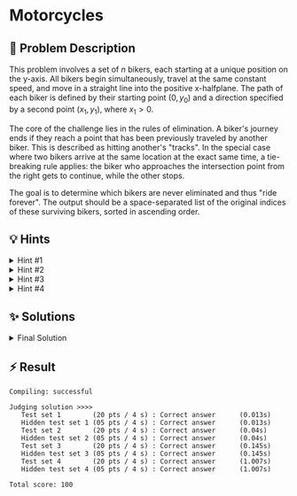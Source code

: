 # Motorcycles

## 📝 Problem Description

This problem involves a set of $n$ bikers, each starting at a unique position on the y-axis. All bikers begin simultaneously, travel at the same constant speed, and move in a straight line into the positive x-halfplane. The path of each biker is defined by their starting point $(0, y_0)$ and a direction specified by a second point $(x_1, y_1)$, where $x_1 > 0$.

The core of the challenge lies in the rules of elimination. A biker's journey ends if they reach a point that has been previously traveled by another biker. This is described as hitting another's "tracks". In the special case where two bikers arrive at the same location at the exact same time, a tie-breaking rule applies: the biker who approaches the intersection point from the right gets to continue, while the other stops.

The goal is to determine which bikers are never eliminated and thus "ride forever". The output should be a space-separated list of the original indices of these surviving bikers, sorted in ascending order.

## 💡 Hints

<details>
<summary>Hint #1</summary>
The path of each biker is a straight line starting from the y-axis. How can you represent these paths mathematically? Since all bikers travel at the same constant total speed, consider what this implies for their individual speed components in the horizontal and vertical directions. A biker whose path is more horizontal will cover ground in the x-direction faster than a biker whose path is more vertical.
</details>
<details>
<summary>Hint #2</summary>
Each biker's path can be described by a linear equation of the form $y = mx + b$. The y-intercept, $b$, is simply the biker's starting y-coordinate. The slope, $m$, can be calculated from the given direction vector. The key question is: if two bikers' paths intersect, which one gets eliminated? The biker who reaches the intersection point first continues. How does the slope $m$ relate to how quickly a biker reaches an intersection point at some $x > 0$?
</details>
<details>
<summary>Hint #3</summary>
A biker with a smaller absolute slope, $|m|$, has a larger horizontal velocity component. This means they will always reach any given x-coordinate faster than a biker with a larger absolute slope. Consequently, at any intersection point, **the biker with the smaller absolute slope eliminates the one with the larger absolute slope.** This is the primary rule of elimination. The tie-breaking rule for bikers arriving at the same time applies only when their absolute slopes are equal. How can you use this insight to build an efficient algorithm?
</details>
<details>
<summary>Hint #4</summary>
A brute-force comparison of all pairs of bikers would be too slow ($O(N^2)$). To optimize, we can process the bikers in a structured manner. Try sorting all bikers based on their starting y-coordinate. A biker can be eliminated either by someone starting below them or by someone starting above them. This suggests that we might need to handle these two cases. Consider two separate passes over the sorted bikers: one from bottom-to-top to handle eliminations from below, and another from top-to-bottom to handle eliminations from above. In each pass, how can you keep track of the "most dangerous" biker seen so far?
</details>

## ✨ Solutions

<details>
<summary>Final Solution</summary>
This problem can be solved by modeling the bikers' paths and applying a geometric insight to determine eliminations efficiently. The core idea is to process bikers in sorted order of their starting positions and track potential eliminators in two separate passes.

### Modeling the Bikers

Each biker starts at $(0, y_0)$ and rides in the direction of $(x_1, y_1)$. This defines a ray in the positive x-halfplane, which is part of a line with the equation $y = mx + b$.
- The **y-intercept $b$** is simply the starting coordinate $y_0$.
- The **slope $m$** is calculated as $\frac{\Delta y}{\Delta x} = \frac{y_1 - y_0}{x_1}$.

Since the coordinates can be large, using standard floating-point types like `double` for the slope can lead to precision errors. It is crucial to use a data structure that can represent fractions exactly, such as `CGAL::Gmpq` or a custom rational number class.

### The Key Insight: Elimination by Slope

All bikers travel at the same constant speed. Let this speed be $v$. The velocity vector for a biker with slope $m$ is proportional to $(1, m)$. The speed is the magnitude of this vector, $v = k \sqrt{1^2 + m^2}$ for some constant $k$. This implies that the horizontal component of the velocity is $v_x = \frac{v}{\sqrt{1+m^2}}$.

From this, we can see that a **smaller absolute slope $|m|$ results in a larger horizontal speed $v_x$**. When two bikers' paths intersect at some point $(x_{int}, y_{int})$ with $x_{int} > 0$, the biker with the larger horizontal speed will reach that x-coordinate first, and thus the intersection point first.

This leads to our fundamental elimination rule:
> At an intersection, the biker with the **smaller absolute slope `|m|`** wins and eliminates the biker with the larger absolute slope.

The problem's tie-breaking rule (biker from the right wins) applies when two bikers have equal absolute slopes. If bikers $i$ and $j$ have $|m_i| = |m_j|$, the one starting lower on the y-axis will be "to the right" of the other at any vertical line, so the lower biker wins the tie.

### The Two-Pass Algorithm

A naive $O(N^2)$ approach checking every pair of bikers is too slow for the given constraints. We can devise a more efficient, linear-time algorithm (after sorting) by processing the bikers in order of their starting y-coordinates. A biker can be eliminated by someone starting *below* them or someone starting *above* them. We handle these two scenarios in two separate passes.

First, we sort all bikers in ascending order based on their y-intercept $b$ (their starting $y_0$). We use a boolean array, `rides_forever`, initialized to `true` for all bikers.

#### Pass 1: Elimination from Below (Bottom-to-Top)

In this pass, we iterate through the sorted bikers from bottom to top and determine which ones are eliminated by bikers starting below them. We maintain a "champion" from below—the biker seen so far who is the most effective at eliminating others above them.

- **Who can eliminate whom?** For a biker $j$ starting below a biker $i$ ($y_{0,j} < y_{0,i}$), their paths can only intersect in the positive x-halfplane if $j$'s path converges towards $i$'s path. This happens if $m_j > m_i$.
- **Who is the champion?** The most dangerous eliminator from below is the one who wins all its encounters. This is the one with the minimum absolute slope among all potential eliminators.

Our algorithm iterates from the bottom-most biker upwards, maintaining the slope of the biker with the current minimum absolute slope encountered so far. Let's call this `min_abs_slope_below`.

For each biker `i`, we check if they can be eliminated by the current "champion" represented by `min_abs_slope_below`.
1.  **Intersection Condition**: An intersection with a biker below is possible only if the current biker's slope `m_i` is less than the champion's slope.
2.  **Elimination Condition**: If they intersect, we compare their absolute slopes. Biker `i` is eliminated if `abs(min_abs_slope_below) <= abs(m_i)`. The equality handles the tie-break, where the biker from below (the champion) wins.
3.  **Updating the Champion**: After checking biker `i`, we see if `i` can become a new champion. Biker `i` becomes the new reference if its absolute slope is smaller than the current `min_abs_slope_below`. This new champion will be used to test subsequent bikers further up the y-axis.

#### Pass 2: Elimination from Above (Top-to-Bottom)

This pass is symmetric to the first. We iterate through the sorted bikers from top to bottom to find eliminations caused by bikers starting above. We maintain a `min_abs_slope_above`.

For each biker `i`, we check for elimination by the champion from above.
1.  **Intersection Condition**: For a biker `j` above `i` ($y_{0,j} > y_{0,i}$), their paths intersect for $x>0$ if $m_j < m_i$.
2.  **Elimination Condition**: If they intersect, biker `i` is eliminated if `abs(min_abs_slope_above) < abs(m_i)`. Note the strict inequality: in a tie of absolute slopes, biker `i` (who is below) wins, so they are *not* eliminated.
3.  **Updating the Champion**: Biker `i` becomes the new champion from above if its absolute slope is smaller than the current `min_abs_slope_above`.

After both passes, any biker `i` for whom `rides_forever[i]` is still `true` is a survivor. We then print their original indices in sorted order.

### C++ Implementation
```cpp
#include <iostream>
#include <vector>
#include <tuple>
#include <algorithm>
#include <CGAL/Gmpq.h>

// A Biker is represented by their y-intercept, slope, and original index.
// Using CGAL::Gmpq for the slope is crucial to avoid floating-point precision issues.
typedef std::tuple<int64_t, CGAL::Gmpq, int> Biker;

void solve() {
    int n;
    std::cin >> n;

    std::vector<Biker> bikers;
    bikers.reserve(n);
    for (int i = 0; i < n; ++i) {
        int64_t y0, x1, y1;
        std::cin >> y0 >> x1 >> y1;
        CGAL::Gmpq slope(y1 - y0, x1);
        bikers.emplace_back(y0, slope, i);
    }

    // Sort bikers by their starting y-coordinate (y-intercept) in ascending order.
    std::sort(bikers.begin(), bikers.end());

    std::vector<bool> rides_forever(n, true);

    // Pass 1: Elimination from below (bottom to top)
    if (n > 0) {
        CGAL::Gmpq champ_slope = std::get<1>(bikers[0]);
        for (int i = 1; i < n; ++i) {
            CGAL::Gmpq current_slope = std::get<1>(bikers[i]);
            int original_index = std::get<2>(bikers[i]);

            // Paths intersect for x > 0 only if current biker's slope is less than champion's.
            if (champ_slope > current_slope) {
                // If they intersect, check who wins based on absolute slope.
                // Champion from below wins ties (<=).
                if (CGAL::abs(champ_slope) <= CGAL::abs(current_slope)) {
                    rides_forever[original_index] = false;
                } else {
                    champ_slope = current_slope; // Current biker becomes the new champion.
                }
            } else {
                // No intersection, but current biker might become a better champion
                // for bikers further up due to a smaller absolute slope.
                if (CGAL::abs(champ_slope) >= CGAL::abs(current_slope)) {
                    champ_slope = current_slope;
                }
            }
        }
    }
    
    // Pass 2: Elimination from above (top to bottom)
    if (n > 0) {
        CGAL::Gmpq champ_slope = std::get<1>(bikers[n - 1]);
        for (int i = n - 2; i >= 0; --i) {
            CGAL::Gmpq current_slope = std::get<1>(bikers[i]);
            int original_index = std::get<2>(bikers[i]);

            // Paths intersect for x > 0 only if current biker's slope is greater than champion's.
            if (champ_slope < current_slope) {
                // If they intersect, check who wins.
                // Champion from above loses ties (<).
                if (CGAL::abs(champ_slope) < CGAL::abs(current_slope)) {
                    rides_forever[original_index] = false;
                } else {
                    champ_slope = current_slope; // Current biker becomes new champion.
                }
            } else {
                // No intersection, but update champion if current biker is better.
                if (CGAL::abs(champ_slope) >= CGAL::abs(current_slope)) {
                    champ_slope = current_slope;
                }
            }
        }
    }

    // Output the original indices of surviving bikers.
    for (int i = 0; i < n; ++i) {
        if (rides_forever[i]) {
            std::cout << i << " ";
        }
    }
    std::cout << std::endl;
}

int main() {
    std::ios_base::sync_with_stdio(false);
    std::cin.tie(NULL);
    int t;
    std::cin >> t;
    while (t--) {
        solve();
    }
    return 0;
}
```
</details>

## ⚡ Result

```plaintext
Compiling: successful

Judging solution >>>>
   Test set 1        (20 pts / 4 s) : Correct answer      (0.013s)
   Hidden test set 1 (05 pts / 4 s) : Correct answer      (0.013s)
   Test set 2        (20 pts / 4 s) : Correct answer      (0.04s)
   Hidden test set 2 (05 pts / 4 s) : Correct answer      (0.04s)
   Test set 3        (20 pts / 4 s) : Correct answer      (0.145s)
   Hidden test set 3 (05 pts / 4 s) : Correct answer      (0.145s)
   Test set 4        (20 pts / 4 s) : Correct answer      (1.007s)
   Hidden test set 4 (05 pts / 4 s) : Correct answer      (1.007s)

Total score: 100
```